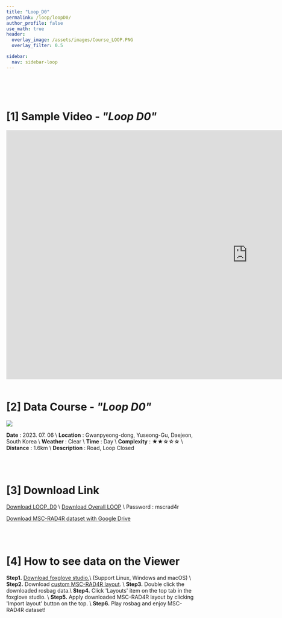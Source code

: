 ```yaml
---
title: "Loop_D0"
permalink: /loop/loopD0/
author_profile: false
use_math: true
header:
  overlay_image: /assets/images/Course_LOOP.PNG
  overlay_filter: 0.5

sidebar:
  nav: sidebar-loop
---
```


<br/>
<br/>
<br/>



# [1] Sample Video - *"Loop D0"*

<iframe width="1280" height="660" src="https://www.youtube.com/embed/20rpFHxeNSk" title="LOOP D0" frameborder="0" allow="accelerometer; autoplay; clipboard-write; encrypted-media; gyroscope; picture-in-picture; web-share" allowfullscreen></iframe>

<br/>
<br/>

# [2] Data Course - *"Loop D0"*
<!-- ![ ](https://drive.google.com/uc?id=1KrUISkX56iYexNLyXx00NAfRxch8IL_K) -->
![ ](/assets/images_gitblog/Course_LOOP_D.PNG)

**Date** : 2023. 07. 06 \\
**Location** : Gwanpyeong-dong, Yuseong-Gu, Daejeon, South Korea \\
**Weather** : Clear     \\
**Time** : Day          \\
**Complexity** : ★★☆☆☆  \\
**Distance** : 1.6km    \\
**Description** : Road, Loop Closed


<br/>
<br/>


# [3] Download Link
[Download LOOP_D0](http://gofile.me/70cMI/7W1Ef1pOG) \\
[Download Overall LOOP](http://gofile.me/70cMI/hGzxi6Ijs) \\
Password : mscrad4r 

[Download MSC-RAD4R dataset with Google Drive](https://drive.google.com/drive/folders/1wCoiC4WzlgyLCSZMaYEdFcTqjOc0IkGQ?usp=drive_link)


<br/>
<br/>


# [4] How to see data on the Viewer
**Step1.** [Download foxglove studio.](https://foxglove.dev/)\\
(Support Linux, Windows and macOS) \\
**Step2.** Download [custom MSC-RAD4R layout](http://gofile.me/70cMI/IrAjZ6S4M). \\
**Step3.** Double click the downloaded rosbag data.\\
**Step4.** Click 'Layouts' item on the top tab in the foxglove studio. \\
**Step5.** Apply downloaded MSC-RAD4R layout by clicking 'Import layout' button on the top. \\
**Step6.** Play rosbag and enjoy MSC-RAD4R dataset!
<br/>
<br/>



